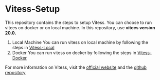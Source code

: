 # Vitess-Setup

This repository contains the steps to setup Vitess. You can choose to run vitees on docker or on local machine. In this repository, use **vitees version 20.0.**

1. Local Machine
   You can run vitess on local machine by following the steps in
   [Vitess-Local](./Vitess-Local/README.md)
2. Docker
   You can run vitess on docker by following the steps in [Vitess-Docker](./Vitess-Docker/README.md)

For more information on Vitess, visit the [official website](https://vitess.io/) and the [github repository](https://github.com/vitessio/vitess)
